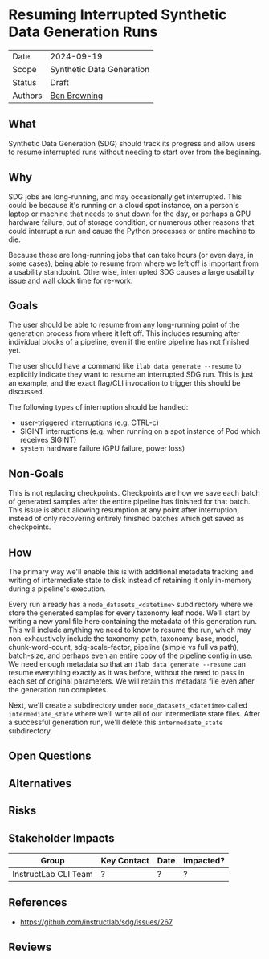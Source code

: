 # Resuming Interrupted Synthetic Data Generation Runs

|                |            |
| -------------- | ---------- |
| Date           | 2024-09-19 |
| Scope          | Synthetic Data Generation |
| Status         | Draft |
| Authors        | [Ben Browning](@bbrowning) |

## What

Synthetic Data Generation (SDG) should track its progress and allow
users to resume interrupted runs without needing to start over from
the beginning.

## Why

SDG jobs are long-running, and may occasionally get interrupted. This
could be because it's running on a cloud spot instance, on a person's
laptop or machine that needs to shut down for the day, or perhaps a
GPU hardware failure, out of storage condition, or numerous other
reasons that could interrupt a run and cause the Python processes or
entire machine to die.

Because these are long-running jobs that can take hours (or even days,
in some cases), being able to resume from where we left off is
important from a usability standpoint. Otherwise, interrupted SDG
causes a large usability issue and wall clock time for re-work.

## Goals

The user should be able to resume from any long-running point of the
generation process from where it left off. This includes resuming
after individual blocks of a pipeline, even if the entire pipeline has
not finished yet.

The user should have a command like `ilab data generate --resume` to
explicitly indicate they want to resume an interrupted SDG run. This
is just an example, and the exact flag/CLI invocation to trigger this
should be discussed.

The following types of interruption should be handled:
* user-triggered interruptions (e.g. CTRL-c)
* SIGINT interruptions (e.g. when running on a spot instance of Pod
  which receives SIGINT)
* system hardware failure (GPU failure, power loss)

## Non-Goals

This is not replacing checkpoints. Checkpoints are how we save each
batch of generated samples after the entire pipeline has finished for
that batch. This issue is about allowing resumption at any point after
interruption, instead of only recovering entirely finished batches
which get saved as checkpoints.

## How

The primary way we'll enable this is with additional metadata tracking
and writing of intermediate state to disk instead of retaining it only
in-memory during a pipeline's execution.

Every run already has a `node_datasets_<datetime>` subdirectory where
we store the generated samples for every taxonomy leaf node. We'll
start by writing a new yaml file here containing the metadata of this
generation run. This will include anything we need to know to resume
the run, which may non-exhaustively include the taxonomy-path,
taxonomy-base, model, chunk-word-count, sdg-scale-factor, pipeline
(simple vs full vs path), batch-size, and perhaps even an entire copy
of the pipeline config in use. We need enough metadata so that an
`ilab data generate --resume` can resume everything exactly as it was
before, without the need to pass in each set of original
parameters. We will retain this metadata file even after the
generation run completes.

Next, we'll create a subdirectory under `node_datasets_<datetime>`
called `intermediate_state` where we'll write all of our intermediate
state files. After a successful generation run, we'll delete this
`intermediate_state` subdirectory.

## Open Questions

## Alternatives

## Risks

## Stakeholder Impacts

| Group                         | Key Contact      | Date       | Impacted? |
| ----------------------------- | ---------------  | ---------- | --------- |
| InstructLab CLI Team          |       ?          | ?          | ?         |

## References

* https://github.com/instructlab/sdg/issues/267

## Reviews
